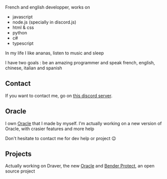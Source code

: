 French and english developper, works on
* javascript
* node.js (specially in discord.js)
* html & css
* python
* c#
* typescript

In my life I like ananas, listen to music and sleep

I have two goals : be an amazing programmer and speak french, english, chinese, italian and spanish

## Contact
If you want to contact me, go on [this discord server](https://discord.gg/fHyN5w84g6).

## Oracle
I own [Oracle](https://github.com/BotOracle/Documentation) that I made by myself.
I'm actually working on a new version of Oracle, with crasier features and more help

Don't hesitate to contact me for dev help or project :wink:

## Projects
Actually working on Draver, the new [Oracle](https://github.com/BotOracle/Documentation) and [Bender Protect](https://github.com/Bender-protect/bender-bot), an open source project
